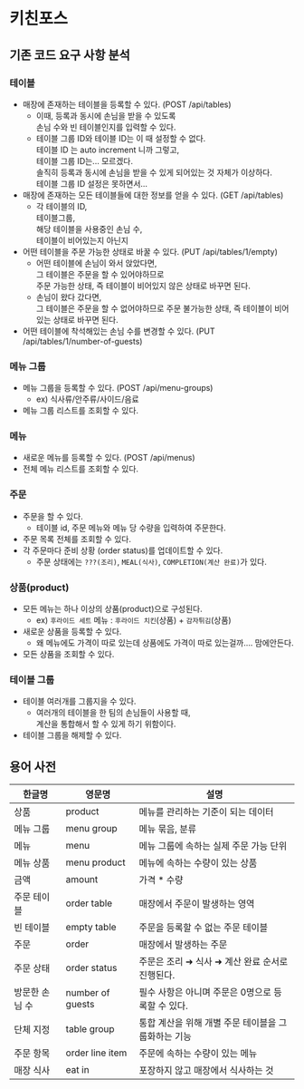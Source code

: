 # 키친포스

## 기존 코드 요구 사항 분석

### 테이블
 - 매장에 존재하는 테이블을 등록할 수 있다. (POST /api/tables)
    - 이때, 등록과 동시에 손님을 받을 수 있도록  
      손님 수와 빈 테이블인지를 입력할 수 있다.  
    - 테이블 그룹 ID와 테이블 ID는 이 때 설정할 수 없다.  
      테이블 ID 는 auto increment 니까 그렇고,  
      테이블 그룹 ID는... 모르겠다.  
      솔직히 등록과 동시에 손님을 받을 수 있게 되어있는 것 자체가 이상하다.  
      테이블 그룹 ID 설정은 못하면서...  
 - 매장에 존재하는 모든 테이블들에 대한 정보를 얻을 수 있다. (GET /api/tables)
     - 각 테이블의 ID,  
       테이블그룹,  
       해당 테이블을 사용중인 손님 수,  
       테이블이 비어있는지 아닌지
 - 어떤 테이블을 주문 가능한 상태로 바꿀 수 있다. (PUT /api/tables/1/empty)
     - 어떤 테이블에 손님이 와서 앉았다면,  
       그 테이블은 주문을 할 수 있어야하므로  
       주문 가능한 상태, 즉 테이블이 비어있지 않은 상태로 바꾸면 된다.
     - 손님이 왔다 갔다면,  
       그 테이블은 주문을 할 수 없어야하므로
       주문 불가능한 상태, 즉 테이블이 비어있는 상태로 바꾸면 된다.
 - 어떤 테이블에 착석해있는 손님 수를 변경할 수 있다. (PUT /api/tables/1/number-of-guests)

### 메뉴 그룹
 - 메뉴 그룹을 등록할 수 있다. (POST /api/menu-groups)
     - ex) 식사류/안주류/사이드/음료
 - 메뉴 그룹 리스트를 조회할 수 있다.

### 메뉴
 - 새로운 메뉴를 등록할 수 있다. (POST /api/menus)
 - 전체 메뉴 리스트를 조회할 수 있다.
 
### 주문
 - 주문을 할 수 있다.
     - 테이블 id, 주문 메뉴와 메뉴 당 수량을 입력하여 주문한다.  
 - 주문 목록 전체를 조회할 수 있다.  
 - 각 주문마다 준비 상황 (order status)를 업데이트할 수 있다.
     - 주문 상태에는 `???(조리)`, `MEAL(식사)`, `COMPLETION(계산 완료)`가 있다.

### 상품(product)
 - 모든 메뉴는 하나 이상의 상품(product)으로 구성된다.
     - ex) `후라이드 세트` 메뉴 : `후라이드 치킨`(상품) + `감자튀김`(상품)
 - 새로운 상품을 등록할 수 있다.
     - 왜 메뉴에도 가격이 따로 있는데 상품에도 가격이 따로 있는걸까.... 맘에안든다.
 - 모든 상품을 조회할 수 있다.

### 테이블 그룹
 - 테이블 여러개를 그룹지을 수 있다.
     - 여러개의 테이블을 한 팀의 손님들이 사용할 때,  
       계산을 통합해서 할 수 있게 하기 위함이다.  
 - 테이블 그룹을 해제할 수 있다.

## 용어 사전

| 한글명 | 영문명 | 설명 |
| --- | --- | --- |
| 상품 | product | 메뉴를 관리하는 기준이 되는 데이터 |
| 메뉴 그룹 | menu group | 메뉴 묶음, 분류 |
| 메뉴 | menu | 메뉴 그룹에 속하는 실제 주문 가능 단위 |
| 메뉴 상품 | menu product | 메뉴에 속하는 수량이 있는 상품 |
| 금액 | amount | 가격 * 수량 |
| 주문 테이블 | order table | 매장에서 주문이 발생하는 영역 |
| 빈 테이블 | empty table | 주문을 등록할 수 없는 주문 테이블 |
| 주문 | order | 매장에서 발생하는 주문 |
| 주문 상태 | order status | 주문은 조리 ➜ 식사 ➜ 계산 완료 순서로 진행된다. |
| 방문한 손님 수 | number of guests | 필수 사항은 아니며 주문은 0명으로 등록할 수 있다. |
| 단체 지정 | table group | 통합 계산을 위해 개별 주문 테이블을 그룹화하는 기능 |
| 주문 항목 | order line item | 주문에 속하는 수량이 있는 메뉴 |
| 매장 식사 | eat in | 포장하지 않고 매장에서 식사하는 것 |
